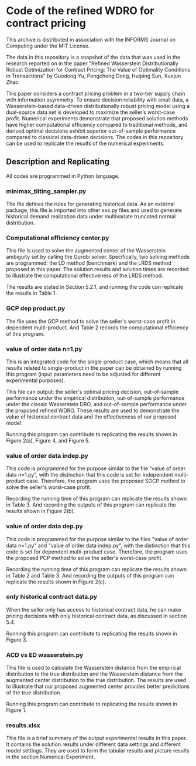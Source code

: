# Code of the refined WDRO for contract pricing
This archive is distributed in association with the INFORMS Journal on Computing under the MIT License.﻿ 

The data in this repository is a snapshot of the data that was used in the research reported on in the paper "Refined Wasserstein Distributionally Robust Optimization for Contract Pricing: The Value of Optimality Conditions in Transactions" by Guodong Yu, Pengcheng Dong, Huiping Sun, Xuejun Zhao.

This paper considers a contract pricing problem in a two-tier supply chain with information asymmetry. To ensure decision reliability with small data, a Wasserstein-based data-driven distributionally robust pricing model using a dual-source data set is developed to maximize the seller’s worst-case profit. Numerical experiments demonstrate that proposed solution methods have higher computational efficiency compared to traditional methods, and derived optimal decisions exhibit superior out-of-sample performance compared to classical data-driven decisions. The codes in this repository can be used to replicate the results of the numerical experiments.

## Description and Replicating
All codes are programmed in Python language.

### minimax_tilting_sampler.py 
The file defines the rules for generating historical data. As an external package, this file is imported into other xxx.py files and used to generate historical demand realization data under multivariate truncated normal distribution.

### Computational efficiency center.py
This file is used to solve the augmented center of the Wasserstein ambiguity set by calling the Gurobi solver. Specifically, two solving methods are programmed: the LD method (benchmark) and the LRDS method proposed in this paper. The solution results and solution times are recorded to illustrate the computational effectiveness of the LRDS method.

The results are stated in Section 5.2.1, and running the code can replicate the results in Table 1.

### GCP dep product.py
The file uses the GCP method to solve the seller's worst-case profit in dependent multi-product. And Table 2 records the computational efficiency of this program.

### value of order data n=1.py
This is an integrated code for the single-product case, which means that all results related to single-product in the paper can be obtained by running this program (input parameters need to be adjusted for different experimental purposes). 

This file can output: the seller's optimal pricing decision, out-of-sample performance under the empirical distribution, out-of-sample performance under the classic Wasserstein DRO, and out-of-sample performance under the proposed refined WDRO. These results are used to demonstrate the value of historical contract data and the effectiveness of our proposed model. 

Running this program can contribute to replicating the results shown in Figure 2(a), Figure 4, and Figure 5.

### value of order data indep.py
This code is programmed for the purpose similar to the file "value of order data n=1.py", with the distinction that this code is set for independent multi-product case. Therefore, the program uses the proposed SOCP method to solve the seller's worst-case profit.

Recording the running time of this program can replicate the results shown in Table 3. And recording the outputs of this program can replicate the results shown in Figure 2(b).

### value of order data dep.py
This code is programmed for the purpose similar to the files "value of order data n=1.py" and "value of order data indep.py", with the distinction that this code is set for dependent multi-product case. Therefore, the program uses the proposed PCP method to solve the seller's worst-case profit.

Recording the running time of this program can replicate the results shown in Table 2 and Table 3. And recording the outputs of this program can replicate the results shown in Figure 2(c).

### only historical contract data.py
When the seller only has access to historical contract data, he can make pricing decisions with only historical contract data, as discussed in section 5.4. 

Running this program can contribute to replicating the results shown in Figure 3.

### ACD  vs ED wasserstein.py
This file is used to calculate the Wasserstein distance from the empirical distribution to the true distribution and the Wasserstein distance from the augmented center distribution to the true distribution. The results are used to illustrate that our proposed augmented center provides better predictions of the true distribution.

Running this program can contribute to replicating the results shown in Figure 1.

### results.xlsx
This file is a brief summary of the output experimental results in this paper. It contains the solution results under different data settings and different model settings. They are used to form the tabular results and picture results in the section Numerical Experiment. 

